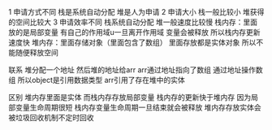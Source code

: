 1 申请方式不同 栈是系统自动分配 堆是人为申请
2 申请大小  栈一般比较小 堆获得的空间比较大
3 申请效率不同 栈系统自动分配 堆一般速度比较慢
栈内存：里面放的是局部变量  有自己的作用域u一旦离开作用域 变量会被释放 所以栈内存更新速度快
堆内存：里面存储对象（里面包含了数组） 里面存放都是实体对象 所以不能随便释放空间


联系 堆分配一个地址 然后堆的地址给arr arr通过地址指向了数组  通过地址操作数组 所以object是引用数据类型  arr引用了存在堆中的实体

区别 堆内存里面是实体 而栈内存存放局部变量
     栈内存的更新快于堆内存 因为局部变量生命周期很短 
     栈内存变量生命周期一旦结束就会被释放 堆内存存放实体会被垃圾回收机制不定时回收